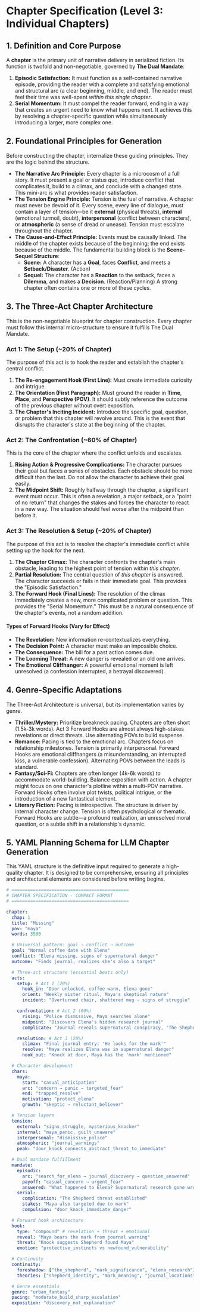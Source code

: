 # Chapter Specification (Level 3: Individual Chapters)

## 1. Definition and Core Purpose

A **chapter** is the primary unit of narrative delivery in serialized fiction. Its function is twofold and non-negotiable, governed by **The Dual Mandate**:

1.  **Episodic Satisfaction:** It must function as a self-contained narrative episode, providing the reader with a complete and satisfying emotional and structural arc (a clear beginning, middle, and end). The reader must feel their time was well-spent _within this single chapter_.
2.  **Serial Momentum:** It must compel the reader forward, ending in a way that creates an urgent need to know what happens next. It achieves this by resolving a chapter-specific question while simultaneously introducing a larger, more complex one.

## 2. Foundational Principles for Generation

Before constructing the chapter, internalize these guiding principles. They are the logic behind the structure.

- **The Narrative Arc Principle:** Every chapter is a microcosm of a full story. It must present a goal or status quo, introduce conflict that complicates it, build to a climax, and conclude with a changed state. This mini-arc is what provides reader satisfaction.
- **The Tension Engine Principle:** Tension is the fuel of narrative. A chapter must never be devoid of it. Every scene, every line of dialogue, must contain a layer of tension—be it **external** (physical threats), **internal** (emotional turmoil, doubt), **interpersonal** (conflict between characters), or **atmospheric** (a sense of dread or unease). Tension must escalate throughout the chapter.
- **The Cause-and-Effect Principle:** Events must be causally linked. The middle of the chapter exists because of the beginning; the end exists because of the middle. The fundamental building block is the **Scene-Sequel Structure**:
  - **Scene:** A character has a **Goal**, faces **Conflict**, and meets a **Setback/Disaster**. (Action)
  - **Sequel:** The character has a **Reaction** to the setback, faces a **Dilemma**, and makes a **Decision**. (Reaction/Planning)
    A strong chapter often contains one or more of these cycles.

## 3. The Three-Act Chapter Architecture

This is the non-negotiable blueprint for chapter construction. Every chapter must follow this internal micro-structure to ensure it fulfills The Dual Mandate.

### Act 1: The Setup (~20% of Chapter)

The purpose of this act is to hook the reader and establish the chapter's central conflict.

1.  **The Re-engagement Hook (First Line):** Must create immediate curiosity and intrigue.
2.  **The Orientation (First Paragraph):** Must ground the reader in **Time**, **Place**, and **Perspective (POV)**. It should subtly reference the outcome of the previous chapter without overt exposition.
3.  **The Chapter's Inciting Incident:** Introduce the specific goal, question, or problem that this chapter will revolve around. This is the event that disrupts the character's state at the beginning of the chapter.

### Act 2: The Confrontation (~60% of Chapter)

This is the core of the chapter where the conflict unfolds and escalates.

1.  **Rising Action & Progressive Complications:** The character pursues their goal but faces a series of obstacles. Each obstacle should be more difficult than the last. Do not allow the character to achieve their goal easily.
2.  **The Midpoint Shift:** Roughly halfway through the chapter, a significant event must occur. This is often a revelation, a major setback, or a "point of no return" that changes the stakes and forces the character to react in a new way. The situation should feel worse after the midpoint than before it.

### Act 3: The Resolution & Setup (~20% of Chapter)

The purpose of this act is to resolve the chapter's immediate conflict while setting up the hook for the next.

1.  **The Chapter Climax:** The character confronts the chapter's main obstacle, leading to the highest point of tension _within this chapter_.
2.  **Partial Resolution:** The central question of _this chapter_ is answered. The character succeeds or fails in their immediate goal. This provides the "Episodic Satisfaction."
3.  **The Forward Hook (Final Lines):** The resolution of the climax immediately creates a new, more complicated problem or question. This provides the "Serial Momentum." This must be a natural consequence of the chapter's events, not a random addition.

#### Types of Forward Hooks (Vary for Effect)

- **The Revelation:** New information re-contextualizes everything.
- **The Decision Point:** A character must make an impossible choice.
- **The Consequence:** The bill for a past action comes due.
- **The Looming Threat:** A new danger is revealed or an old one arrives.
- **The Emotional Cliffhanger:** A powerful emotional moment is left unresolved (a confession interrupted, a betrayal discovered).

## 4. Genre-Specific Adaptations

The Three-Act Architecture is universal, but its implementation varies by genre.

- **Thriller/Mystery:** Prioritize breakneck pacing. Chapters are often short (1.5k-3k words). Act 3 Forward Hooks are almost always high-stakes revelations or direct threats. Use alternating POVs to build suspense.
- **Romance:** Pacing is tied to the emotional arc. Chapters focus on relationship milestones. Tension is primarily interpersonal. Forward Hooks are emotional cliffhangers (a misunderstanding, an interrupted kiss, a vulnerable confession). Alternating POVs between the leads is standard.
- **Fantasy/Sci-Fi:** Chapters are often longer (4k-6k words) to accommodate world-building. Balance exposition with action. A chapter might focus on one character's plotline within a multi-POV narrative. Forward Hooks often involve plot twists, political intrigue, or the introduction of a new fantastical element.
- **Literary Fiction:** Pacing is introspective. The structure is driven by internal character change. Tension is often psychological or thematic. Forward Hooks are subtle—a profound realization, an unresolved moral question, or a subtle shift in a relationship's dynamic.

## 5. YAML Planning Schema for LLM Chapter Generation

This YAML structure is the definitive input required to generate a high-quality chapter. It is designed to be comprehensive, ensuring all principles and architectural elements are considered before writing begins.

```yaml
# ============================================
# CHAPTER SPECIFICATION - COMPACT FORMAT
# ============================================

chapter:
  chap: 1
  title: "Missing"
  pov: "maya"
  words: 3500

  # Universal pattern: goal → conflict → outcome
  goal: "Normal coffee date with Elena"
  conflict: "Elena missing, signs of supernatural danger"
  outcome: "Finds journal, realizes she's also a target"

  # Three-act structure (essential beats only)
  acts:
    setup: # Act 1 (20%)
      hook_in: "Door unlocked, coffee warm, Elena gone"
      orient: "Weekly sister ritual, Maya's skeptical nature"
      incident: "Overturned chair, shattered mug - signs of struggle"

    confrontation: # Act 2 (60%)
      rising: "Police dismissive, Maya searches alone"
      midpoint: "Discovers Elena's hidden research journal"
      complicate: "Journal reveals supernatural conspiracy, 'The Shepherd'"

    resolution: # Act 3 (20%)
      climax: "Final journal entry: 'He looks for the mark'"
      resolve: "Maya realizes Elena was in supernatural danger"
      hook_out: "Knock at door, Maya has the 'mark' mentioned"

  # Character development
  chars:
    maya:
      start: "casual_anticipation"
      arc: "concern → panic → targeted_fear"
      end: "trapped_resolve"
      motivation: "protect_elena"
      growth: "skeptic → reluctant_believer"

  # Tension layers
  tension:
    external: "signs_struggle, mysterious_knocker"
    internal: "maya_panic, guilt_unaware"
    interpersonal: "dismissive_police"
    atmospheric: "journal_warnings"
    peak: "door_knock_connects_abstract_threat_to_immediate"

  # Dual mandate fulfillment
  mandate:
    episodic:
      arc: "search_for_elena → journal_discovery → question_answered"
      payoff: "casual_concern → urgent_fear"
      answered: "What happened to Elena? Supernatural research gone wrong"
    serial:
      complication: "The Shepherd threat established"
      stakes: "Maya also targeted due to mark"
      compulsion: "door_knock_immediate_danger"

  # Forward hook architecture
  hook:
    type: "compound" # revelation + threat + emotional
    reveal: "Maya bears the mark from journal warning"
    threat: "Knock suggests Shepherd found Maya"
    emotion: "protective_instincts vs newfound_vulnerability"

  # Continuity
  continuity:
    foreshadow: ["the_shepherd", "mark_significance", "elena_research"]
    theories: ["shepherd_identity", "mark_meaning", "journal_locations"]

  # Genre essentials
  genre: "urban_fantasy"
  pacing: "moderate_build_sharp_escalation"
  exposition: "discovery_not_explanation"
```
